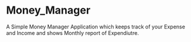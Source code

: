 # Money_Manager
A Simple Money Manager Application which keeps track of your Expense and Income and shows Monthly report of Expendiutre.
